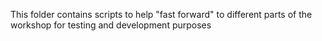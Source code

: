 This folder contains scripts to help "fast forward" to different parts of the workshop for testing and development purposes